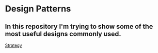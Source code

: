 # Design Patterns

## In this repository I'm trying to show some of the most useful designs commonly used.

[Strategy](https://github.com/ThiagoEvoa/design_patterns/tree/strategy)
